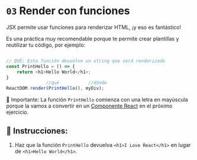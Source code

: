 # `03` Render con funciones

JSX permite usar funciones para renderizar HTML, ¡y eso es fantástico!

Es una práctica muy recomendable porque te permite crear plantillas y reutilizar tu código, por ejemplo:

```js

// QUÉ: Esta función devuelve un string que será renderizado 
const PrintHello = () => {
    return <h1>Hello World</h1>;
}
               //qué           //dónde
ReactDOM.render(PrintHello(), myDiv);
```

:mag_right: Importante: La función `PrintHello` comienza con una letra en mayúscula porque la vamos a convertir en un [Componente React](https://reactjs.org/docs/react-component.html) en el próximo ejercicio.

## :pencil: Instrucciones:

1. Haz que la función `PrintHello` devuelva `<h1>I Love React</h1>` en lugar de `<h1>Hello World</h1>`.
